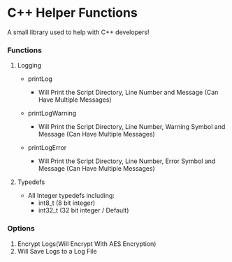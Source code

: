 # C++ Helper Functions
A small library used to help with C++ developers!


### Functions
1. Logging
    - printLog
        - Will Print the Script Directory, Line Number and Message (Can Have Multiple Messages)

    - printLogWarning
        - Will Print the Script Directory, Line Number, Warning Symbol and Message (Can Have Multiple Messages)

    - printLogError
        - Will Print the Script Directory, Line Number, Error Symbol and Message (Can Have Multiple Messages)


2. Typedefs
    - All Integer typedefs including:
        - int8_t (8 bit integer)
        - int32_t (32 bit integer / Default)


### Options
1. Encrypt Logs(Will Encrypt With AES Encryption)
2. Will Save Logs to a Log File